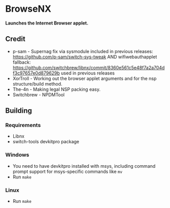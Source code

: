 # BrowseNX
**Launches the Internet Browser applet.**

## Credit
- p-sam - Supernag fix via sysmodule included in previous releases: https://github.com/p-sam/switch-sys-tweak AND wifiwebauthapplet fallback: https://github.com/switchbrew/libnx/commit/8360e561c5e48f7a2a704df3c97657e0d879629b used in previous releases
- XorTroll - Working out the browser applet arguments and for the nsp structure/build method.
- The-4n - Making legal NSP packing easy.
- Switchbrew - NPDMTool
## Building

### Requirements
 - Libnx
 - switch-tools devkitpro package

### Windows
 - You need to have devkitpro installed with msys, including command prompt support for msys-specific commands like `mv`
 - Run `make`

### Linux
 - Run `make`

